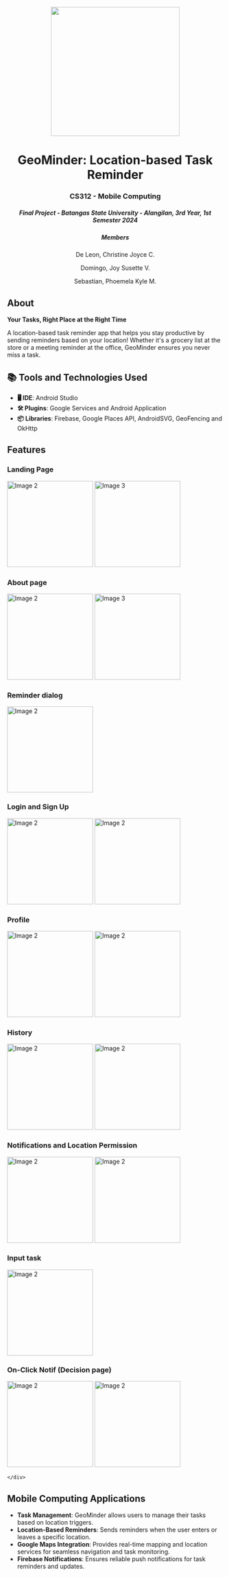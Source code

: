 <p align="center"> 
    <img src="https://github.com/coochill/GeoMinder/blob/main/assets/500x500.png" width="300">
</p>

<h1 align="center"> 
GeoMinder: Location-based Task Reminder</h1>
<h3 align="center"> CS312 - Mobile Computing</h3>
<h5 align="center"> Final Project - Batangas State University - Alangilan, 3rd Year, 1st Semester 2024 </h3>

<h5 align="center"> Members </h3>
<p align="center">De Leon, Christine Joyce C.</p>
<p align="center">Domingo, Joy Susette V.</p>
<p align="center">Sebastian, Phoemela Kyle M.</p>

 ## About
 <p><strong>Your Tasks, Right Place at the Right Time</strong></p>
 <p> A location-based task reminder app that helps you stay productive by sending reminders based on your location! Whether it's a grocery list at the store or a meeting reminder at the office, GeoMinder ensures you never miss a task. </p>


## 📚 Tools and Technologies Used
<ul>
  <li> <b>🖥️ IDE</b>: Android Studio</li>
  <li> <b>🛠 Plugins</b>: Google Services and Android Application</li>
  <li> <b>📦 Libraries</b>: Firebase, Google Places API, AndroidSVG, GeoFencing and OkHttp</li>
</ul>

## Features 

<body>
    <div class="row">
	<h3>Landing Page</h3>
	<img src="https://github.com/coochill/GeoMinder/blob/main/assets/Landing1.jpg" alt="Image 2" width="200">
        <img src="https://github.com/coochill/GeoMinder/blob/main/assets/Landing2.jpg" alt="Image 3" width="200"> 
        <h3>About page</h3>
	<img src="https://github.com/coochill/GeoMinder/blob/main/assets/About.jpg" alt="Image 2" width="200">
        <img src="https://github.com/coochill/GeoMinder/blob/main/assets/About2.jpg" alt="Image 3" width="200">
	<h3>Reminder dialog</h3>
	<img src="https://github.com/coochill/GeoMinder/blob/main/assets/Reminder.jpg" alt="Image 2" width="200"> 
	<h3>Login and Sign Up</h3>
	<img src="https://github.com/coochill/GeoMinder/blob/main/assets/login.jpg" alt="Image 2" width="200"> 
 	<img src="https://github.com/coochill/GeoMinder/blob/main/assets/signup.jpg" alt="Image 2" width="200"> 
  	<h3>Profile</h3>
	<img src="https://github.com/coochill/GeoMinder/blob/main/assets/Profle.jpg" alt="Image 2" width="200"> 
 	<img src="https://github.com/coochill/GeoMinder/blob/main/assets/Inputted taskdetails.jpg" alt="Image 2" width="200"> 
  	<h3>History</h3>
	<img src="https://github.com/coochill/GeoMinder/blob/main/assets/History.jpg" alt="Image 2" width="200"> 
 	<img src="https://github.com/coochill/GeoMinder/blob/main/assets/History Deleted.jpg" alt="Image 2" width="200"> 
	<h3>Notifications and Location Permission</h3>
	<img src="https://github.com/coochill/GeoMinder/blob/main/assets/login.jpg" alt="Image 2" width="200"> 
 	<img src="https://github.com/coochill/GeoMinder/blob/main/assets/signup.jpg" alt="Image 2" width="200"> 
  	<h3>Input task</h3>
	<img src="https://github.com/coochill/GeoMinder/blob/main/assets/Input Page.jpg" alt="Image 2" width="200">    
  	<h3>On-Click Notif (Decision page)</h3>
	<img src="https://github.com/coochill/GeoMinder/blob/main/assets/login.jpg" alt="Image 2" width="200"> 
 	<img src="https://github.com/coochill/GeoMinder/blob/main/assets/signup.jpg" alt="Image 2" width="200"> 
	    
    </div>
</body>

## Mobile Computing Applications
<ul> <li><strong>Task Management</strong>: GeoMinder allows users to manage their tasks based on location triggers.</li> <li><strong>Location-Based Reminders</strong>: Sends reminders when the user enters or leaves a specific location.</li> <li><strong>Google Maps Integration</strong>: Provides real-time mapping and location services for seamless navigation and task monitoring.</li> <li><strong>Firebase Notifications</strong>: Ensures reliable push notifications for task reminders and updates.</li> </ul>


